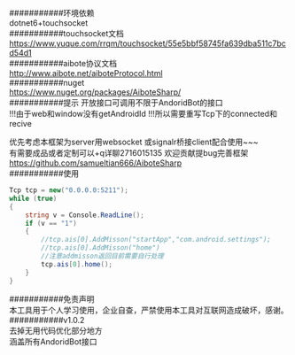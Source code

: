 ﻿###########环境依赖  
dotnet6+touchsocket  
###########touchsocket文档  
https://www.yuque.com/rrqm/touchsocket/55e5bbf58745fa639dba511c7bcd54d1  
###########aibote协议文档  
http://www.aibote.net/aiboteProtocol.html  
###########nuget  
https://www.nuget.org/packages/AiboteSharp/  
###########提示
开放接口可调用不限于AndoridBot的接口  
!!!由于web和window没有getAndroidId
!!!所以需要重写Tcp下的connected和recive  

优先考虑本框架为server用websocket 或signalr桥接client配合使用~~~  
有需要成品或者定制可以+q详聊2716015135
欢迎贡献提bug完善框架    
https://github.com/samueltian666/AiboteSharp  
###########使用  
```c#
Tcp tcp = new("0.0.0.0:5211");  
while (true)  
{  
    string v = Console.ReadLine();  
    if (v == "1")  
    {  
        //tcp.ais[0].AddMisson("startApp","com.android.settings");  
        //tcp.ais[0].AddMisson("home")  
        //注意addmisson返回目前需要自行处理
        tcp.ais[0].home();  
    }  
}  
```
###########免责声明  
本工具用于个人学习使用，企业自查，严禁使用本工具对互联网造成破坏，感谢。  
###########v1.0.2  
去掉无用代码优化部分地方  
涵盖所有AndoridBot接口  
